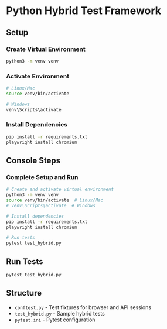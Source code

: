 # Python Hybrid Test Framework

## Setup

### Create Virtual Environment
```bash
python3 -m venv venv
```

### Activate Environment
```bash
# Linux/Mac
source venv/bin/activate

# Windows
venv\Scripts\activate
```

### Install Dependencies
```bash
pip install -r requirements.txt
playwright install chromium
```

## Console Steps

### Complete Setup and Run
```bash
# Create and activate virtual environment
python3 -m venv venv
source venv/bin/activate  # Linux/Mac
# venv\Scripts\activate  # Windows

# Install dependencies
pip install -r requirements.txt
playwright install chromium

# Run tests
pytest test_hybrid.py
```

## Run Tests
```bash
pytest test_hybrid.py
```

## Structure
- `conftest.py` - Test fixtures for browser and API sessions
- `test_hybrid.py` - Sample hybrid tests
- `pytest.ini` - Pytest configuration